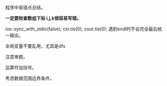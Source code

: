 程序中易错点总结。

**一定要检查数组下标 i,j,k很容易写错。**

ios::sync_with_stdio(false); cin.tie(0); cout.tie(0); 遇到endl时不会完全最后统一输出。

全局变量不要乱用，尤其是dfs

注意审题。

运算符加括号。

考虑数据范围边界条件。